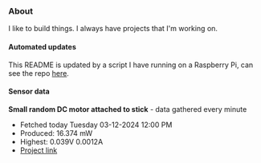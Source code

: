 ### About
I like to build things. I always have projects that I'm working on.

#### Automated updates
This README is updated by a script I have running on a Raspberry Pi, can see the repo [here](https://github.com/jdc-cunningham/raspi-git-repo-updater).

#### Sensor data


**Small random DC motor attached to stick** - data gathered every minute
- Fetched today Tuesday 03-12-2024 12:00 PM
- Produced: 16.374 mW
- Highest: 0.039V 0.0012A
- [Project link](https://github.com/jdc-cunningham/turbine-raspi)